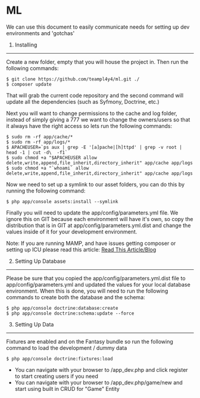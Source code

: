 ML
========================

We can use this document to easily communicate needs for setting up dev environments and 'gotchas'

1) Installing
----------------------------------
Create a new folder, empty that you will house the project in.  Then run the following commands:

```
$ git clone https://github.com/teampl4y4/ml.git ./
$ composer update
```

That will grab the current code repository and the second command will update all the dependencies (such as Syfmony, Doctrine, etc.)

Next you will want to change permissions to the cache and log folder, instead of simply giving a 777 we want to change the owners/users so that it always have the right access so lets run the following commands:

```
$ sudo rm -rf app/cache/*
$ sudo rm -rf app/logs/*
$ APACHEUSER=`ps aux | grep -E '[a]pache|[h]ttpd' | grep -v root | head -1 | cut -d\  -f1`
$ sudo chmod +a "$APACHEUSER allow delete,write,append,file_inherit,directory_inherit" app/cache app/logs
$ sudo chmod +a "`whoami` allow delete,write,append,file_inherit,directory_inherit" app/cache app/logs
```

Now we need to set up a symlink to our asset folders, you can do this by running the following command:

```
$ php app/console assets:install --symlink
```

Finally you will need to update the app/config/parameters.yml file.  We ignore this on GIT because each environment will have it's own,
so copy the distribution that is in GIT at app/config/parameters.yml.dist and change the values inside of it for your development environment.

Note: If you are running MAMP, and have issues getting composer or setting up ICU please read this article:
[Read This Article/Blog](http://www.lullabot.com/blog/article/installing-php-pear-and-pecl-extensions-mamp-mac-os-x-107-lion)


2) Setting Up Database
----------------------------------
Please be sure that you copied the app/config/parameters.yml.dist file to app/config/parameters.yml and updated the values for your local database environment.  When this is done, you will need to run the following commands to create both the database and the schema:

```
$ php app/console doctrine:database:create
$ php app/console doctrine:schema:update --force
```

3) Setting Up Data
----------------------------------
Fixtures are enabled and on the Fantasy bundle so run the following command to load the development / dummy data

```
$ php app/console doctrine:fixtures:load
```

- You can navigate with your browser to /app_dev.php and click register to start creating users if you need
- You can navigate with your browser to /app_dev.php/game/new and start using built in CRUD for "Game" Entity
